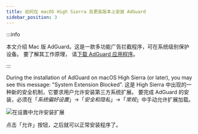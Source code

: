 ```yaml
---
title: 如何在 macOS High Sierra 及更高版本上安装 AdGuard
sidebar_position: 3
---
```


:::info

本文介绍 Mac 版 AdGuard。这是一款多功能广告拦截程序，可在系统级别保护设备。 要了解其工作原理， 请[下载 AdGuard 应用程序](https://agrd.io/download-kb-adblock)。

:::

During the installation of AdGuard on macOS High Sierra (or later), you may see this message: "System Extension Blocked". 这是 High Sierra 中出现的一种新的安全机制，它要求用户允许安装第三方系统扩展。 要完成 AdGuard 的安装，必须在「*系统偏好设置*」→「*安全和隐私*」→「*常规*」中手动允许扩展加载。

![在设置中允许安装扩展](https://cdn.adtidy.org/public/Adguard/kb/PicturesEN/highsierra.png)

点击「允许」按钮，之后就可以正常安装程序了。
